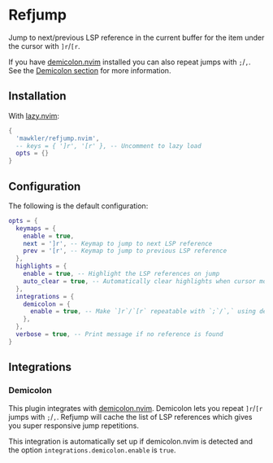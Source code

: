 # Refjump

Jump to next/previous LSP reference in the current buffer for the item under the cursor with `]r`/`[r`.

If you have [demicolon.nvim](https://github.com/mawkler/demicolon.nvim) installed you can also repeat jumps with `;`/`,`. See the [Demicolon section](#demicolon) for more information.

## Installation

With [lazy.nvim](https://github.com/folke/lazy.nvim):

```lua
{
  'mawkler/refjump.nvim',
  -- keys = { ']r', '[r' }, -- Uncomment to lazy load
  opts = {}
}
```

## Configuration

The following is the default configuration:

```lua
opts = {
  keymaps = {
    enable = true,
    next = ']r', -- Keymap to jump to next LSP reference
    prev = '[r', -- Keymap to jump to previous LSP reference
  },
  highlights = {
    enable = true, -- Highlight the LSP references on jump
    auto_clear = true, -- Automatically clear highlights when cursor moves
  },
  integrations = {
    demicolon = {
      enable = true, -- Make `]r`/`[r` repeatable with `;`/`,` using demicolon.nvim
    },
  },
  verbose = true, -- Print message if no reference is found
}
```

## Integrations

### Demicolon

This plugin integrates with [demicolon.nvim](https://github.com/mawkler/demicolon.nvim). Demicolon lets you repeat `]r`/`[r` jumps with `;`/`,`. Refjump will cache the list of LSP references which gives you super responsive jump repetitions.

This integration is automatically set up if demicolon.nvim is detected and the option `integrations.demicolon.enable` is `true`.
